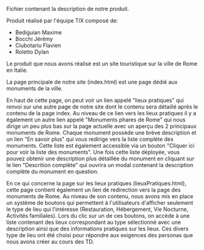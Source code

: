 Fichier contenant la description de notre produit.

Produit réalisé par l'équipe TIX composé de:
  - Bediguian Maxime
  - Bocchi Jérémy
  - Ciubotariu Flavien
  - Roletto Dylan
  
  
Le produit que nous avons réalisé est un site touristique sur la ville de Rome en Italie.

La page principale de notre site (index.html) est une page dédié aux monuments de la ville.

En haut de cette page, on peut voir un lien appelé "lieux pratiques" qui renvoi sur une autre
page de notre site dont le contenu sera détaillé après le contenu de la page index.
Au niveau de ce lien vers les lieux pratiques il y a également un autre lien appelé "Monuments phares de Rome"
qui nous dirige un peu plus bas sur la page actuelle avec un aperçu des 2 principaux monuments de Rome.
Chaque monument possède une brève description et un lien "En savoir plus" qui vous redirige vers la liste
complète des monuments. Cette liste est également accessible via un bouton "Cliquer ici pour voir la liste des monuments".
Une fois cette liste déployée, vous pouvez obtenir une description plus détaillée du monument en cliquant sur le lien
"Descrition complète" qui ouvrira un modal contenant la description complète du monument en question.

En ce qui concerne la page sur les lieux pratiques (lieuxPratiques.html), cette page contient également un lien de
redirection vers la page des monuments de Rome.
Au niveau de son contenu, nous avons mis en place un système de boutons qui permettent à l'utilisateurs d'afficher
seulement le type de lieu qui l'intéresse (Restauration, Hébergement, Vie Nocturne, Activités familiales).
Lors du clic sur un de ces boutons, on accède à une liste contenant des lieux correspondant au type sélectionné avec une
description ainsi que des informations pratiques sur les lieux.
Ces divers type de lieu ont été choisi pour répondre aux exigences des personas que nous avons créer au cours des TD.

